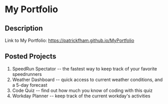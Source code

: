 # My Portfolio

## Description
Link to My Portfolio:  https://patrickfham.github.io/MyPortfolio

## Posted Projects

1.  SpeedRun Spectator -- the fastest way to keep track of your favorite speedrunners
2.  Weather Dashboard -- quick access to current weather conditions, and a 5-day forecast
3.  Code Quiz -- find out how much you know of coding with this quiz
4.  Workday Planner -- keep track of the current workday's activities
